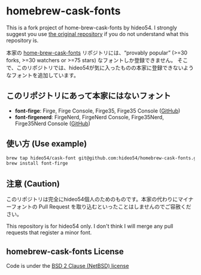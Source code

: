 # homebrew-cask-fonts

This is a fork project of home-brew-cask-fonts by hideo54. I strongly suggest you use [the original repository](https://github.com/Homebrew/homebrew-cask-fonts) if you do not understand what this repository is.

本家の [home-brew-cask-fonts](https://github.com/Homebrew/homebrew-cask-fonts) リポジトリには、“provably popular” (>=30 forks, >=30 watchers or >=75 stars) なフォントしか登録できません。
そこで、このリポジトリでは、hideo54が気に入ったものの本家に登録できないようなフォントを追加しています。

## このリポジトリにあって本家にはないフォント

* **font-firge**: Firge, Firge Console, Firge35, Firge35 Console ([GitHub](https://github.com/yuru7/Firge))
* **font-firgenerd**: FirgeNerd, FirgeNerd Console, Firge35Nerd, Firge35Nerd Console ([GitHub](https://github.com/yuru7/Firge))

## 使い方 (Use example)

```bash
brew tap hideo54/cask-font git@github.com:hideo54/homebrew-cask-fonts.git
brew install font-firge
```

## 注意 (Caution)

このリポジトリは完全にhideo54個人のためのものです。本家の代わりにマイナーフォントの Pull Request を取り込むといったことはしませんのでご容赦ください。

This repository is for hideo54 only. I don't think I will merge any pull requests that register a minor font.

## homebrew-cask-fonts License

Code is under the [BSD 2 Clause (NetBSD) license](https://github.com/Homebrew/homebrew-cask-fonts/blob/master/LICENSE)
